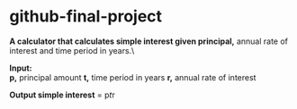 # github-final-project

**A calculator that calculates simple interest given principal,** annual rate of interest and time period in years.\

**Input:**\
   **p,** principal amount
   **t,** time period in years
   **r,** annual rate of interest
   
**Output
   simple interest** = p*t*r
